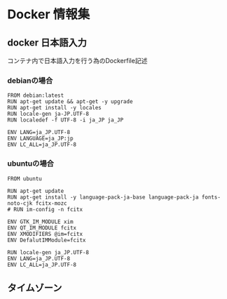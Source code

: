 # Docker 情報集
## docker 日本語入力
コンテナ内で日本語入力を行う為のDockerfile記述
### debianの場合
```
FROM debian:latest
RUN apt-get update && apt-get -y upgrade
RUN apt-get install -y locales
RUN locale-gen ja-JP.UTF-8
RUN localedef -f UTF-8 -i ja_JP ja_JP

ENV LANG=ja_JP.UTF-8
ENV LANGUAGE=ja_JP:jp
ENV LC_ALL=ja_JP.UTF-8
```
### ubuntuの場合
```
FROM ubuntu

RUN apt-get update
RUN apt-get install -y language-pack-ja-base language-pack-ja fonts-noto-cjk fcitx-mozc
# RUN im-config -n fcitx

ENV GTK_IM_MODULE xim
ENV QT_IM_MODULE fcitx
ENV XMODIFIERS @im=fcitx
ENV DefalutIMModule=fcitx

RUN locale-gen ja_JP.UTF-8  
ENV LANG=ja_JP.UTF-8
ENV LC_ALL=ja_JP.UTF-8
```
## タイムゾーン
